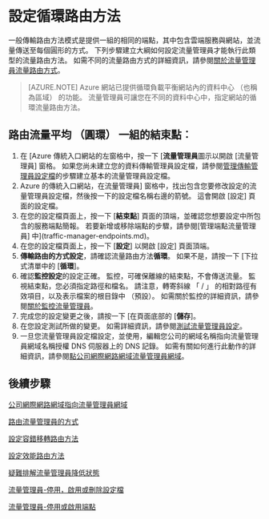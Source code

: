 <properties
   pageTitle="圓環流量路由方式設定流量管理員 |Microsoft Azure"
   description="本文可協助您設定循環負載平衡流量管理員端點。"
   services="traffic-manager"
   documentationCenter=""
   authors="sdwheeler"
   manager="carmonm"
   editor="tysonn" />
<tags
   ms.service="traffic-manager"
   ms.devlang="na"
   ms.topic="article"
   ms.tgt_pltfrm="na"
   ms.workload="infrastructure-services"
   ms.date="10/18/2016"
   ms.author="sewhee" />
<!-- repub for nofollow -->

# <a name="configure-round-robin-routing-method"></a>設定循環路由方法

一般傳輸路由方法模式是提供一組的相同的端點，其中包含雲端服務與網站，並流量傳送至每個圓形的方式。 下列步驟建立大綱如何設定流量管理員才能執行此類型的流量路由方法。 如需不同的流量路由方式的詳細資訊，請參閱[關於流量管理員流量路由方式](traffic-manager-routing-methods.md)。

>[AZURE.NOTE] Azure 網站已提供循環負載平衡網站內的資料中心 （也稱為區域） 的功能。 流量管理員可讓您在不同的資料中心中，指定網站的循環流量路由方法。

## <a name="routing-traffic-equally-round-robin-across-a-set-of-endpoints"></a>路由流量平均 （圓環） 一組的結束點︰

1. 在 [Azure 傳統入口網站的左窗格中，按一下 [**流量管理員**圖示以開啟 [流量管理員] 窗格。 如果您尚未建立您的資料傳輸管理員設定檔，請參閱[管理傳輸管理員設定檔](traffic-manager-manage-profiles.md)的步驟建立基本的流量管理員設定檔。
2. Azure 的傳統入口網站，在流量管理員] 窗格中，找出包含您要修改設定的流量管理員設定檔，然後按一下的設定檔名稱右邊的箭號。 這會開啟 [設定] 頁面的設定檔。
3. 在您的設定檔頁面上，按一下 [**結束點**] 頁面的頂端，並確認您想要設定中所包含的服務端點簡報。 若要新增或移除端點的步驟，請參閱[管理端點流量管理員] 中](traffic-manager-endpoints.md)。
4. 在您的設定檔頁面上，按一下 [**設定**] 以開啟 [設定] 頁面頂端。
5. **傳輸路由的方式設定**，請確認流量路由方法**循環**。 如果不是，請按一下 [下拉式清單中的 [**循環**]。
6. 確認**監控設定**的設定正確。 監控，可確保離線的結束點，不會傳送流量。 監視結束點，您必須指定路徑和檔名。 請注意，轉寄斜線 「 / 」 的相對路徑有效項目，以及表示檔案的根目錄中 （預設）。 如需關於監控的詳細資訊，請參閱[關於監控流量管理員](traffic-manager-monitoring.md)。
7. 完成您的設定變更之後，請按一下 [在頁面底部的 [**儲存**]。
8. 在您設定測試所做的變更。 如需詳細資訊，請參閱[測試流量管理員設定](traffic-manager-testing-settings.md)。
9. 一旦您流量管理員設定檔設定，並使用，編輯您公司的網域名稱指向流量管理員網域名稱授權 DNS 伺服器上的 DNS 記錄。 如需有關如何進行此動作的詳細資訊，請參閱[點公司網際網路網域流量管理員網域](traffic-manager-point-internet-domain.md)。

## <a name="next-steps"></a>後續步驟


[公司網際網路網域指向流量管理員網域](traffic-manager-point-internet-domain.md)

[路由流量管理員的方式](traffic-manager-routing-methods.md)

[設定容錯移轉路由方法](traffic-manager-configure-failover-routing-method.md)

[設定效能路由方法](traffic-manager-configure-performance-routing-method.md)

[疑難排解流量管理員降低狀態](traffic-manager-troubleshooting-degraded.md)

[流量管理員-停用，啟用或刪除設定檔](disable-enable-or-delete-a-profile.md)

[流量管理員-停用或啟用端點](disable-or-enable-an-endpoint.md)

